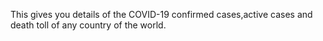 This gives you details of the COVID-19 confirmed cases,active cases and death toll of any country of the world.
